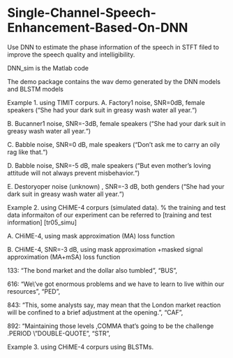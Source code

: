 # Single-Channel-Speech-Enhancement-Based-On-DNN
Use DNN to estimate the phase information of the speech in STFT filed to improve the speech quality and intelligibility.

DNN_sim is the Matlab code


The demo package contains the wav demo generated by the DNN models and BLSTM models

Example 1. using TIMIT corpurs. 
A. Factory1 noise, SNR=0dB, female speakers (“She had your dark suit in greasy wash water all year.“)

B. Bucanner1 noise, SNR=-3dB, female speakers (“She had your dark suit in greasy wash water all year.“)

C. Babble noise, SNR=0 dB, male speakers  (“Don’t ask me to carry an oily rag like that.“)

D. Babble noise, SNR=-5 dB, male speakers  (“But even mother’s loving attitude will not always prevent misbehavior.“)

E. Destoryoper noise (unknown) , SNR=-3 dB, both genders  (“She had your dark suit in greasy wash water all year.“)


Example 2. using CHiME-4 corpurs (simulated data). 
% the training and test data informaiton of our experiment can be referred to [training and test information] [tr05_simu]

A. CHiME-4, using mask approximation (MA) loss function

B. CHiME-4, SNR=-3 dB, using mask approximation +masked signal approximation (MA+mSA) loss function

133: “The bond market and the dollar also tumbled”, “BUS”,

616: “We\\’ve got enormous problems and we have to learn to live within our resources”,  “PED”,

843: “This, some analysts say, may mean that the London market reaction will be confined to a brief adjustment at the opening.”, “CAF”,

892: “Maintaining those levels ,COMMA that’s going to be the challenge .PERIOD \”DOUBLE-QUOTE”, “STR”,



Example 3. using CHiME-4 corpurs using BLSTMs. 
